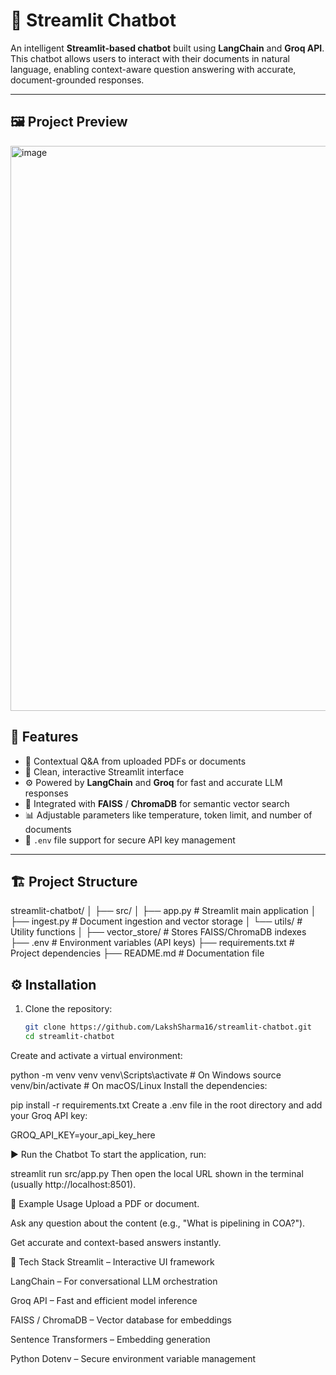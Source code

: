 # 🤖 Streamlit Chatbot

An intelligent **Streamlit-based chatbot** built using **LangChain** and **Groq API**.  
This chatbot allows users to interact with their documents in natural language, enabling context-aware question answering with accurate, document-grounded responses.

---

## 🖼️ Project Preview

<img width="1919" height="904" alt="image" src="https://github.com/user-attachments/assets/5336f364-96dc-4445-ac27-7296899627e7" />


## 🚀 Features

- 🧠 Contextual Q&A from uploaded PDFs or documents  
- 💬 Clean, interactive Streamlit interface  
- ⚙️ Powered by **LangChain** and **Groq** for fast and accurate LLM responses  
- 🧩 Integrated with **FAISS** / **ChromaDB** for semantic vector search  
- 📊 Adjustable parameters like temperature, token limit, and number of documents  
- 🔐 `.env` file support for secure API key management  

---

## 🏗️ Project Structure

streamlit-chatbot/
│
├── src/
│ ├── app.py # Streamlit main application
│ ├── ingest.py # Document ingestion and vector storage
│ └── utils/ # Utility functions
│
├── vector_store/ # Stores FAISS/ChromaDB indexes
├── .env # Environment variables (API keys)
├── requirements.txt # Project dependencies
├── README.md # Documentation file



## ⚙️ Installation

1. Clone the repository:
   ```bash
   git clone https://github.com/LakshSharma16/streamlit-chatbot.git
   cd streamlit-chatbot
Create and activate a virtual environment:

python -m venv venv
venv\Scripts\activate       # On Windows
source venv/bin/activate    # On macOS/Linux
Install the dependencies:


pip install -r requirements.txt
Create a .env file in the root directory and add your Groq API key:

GROQ_API_KEY=your_api_key_here

▶️ Run the Chatbot
To start the application, run:

streamlit run src/app.py
Then open the local URL shown in the terminal (usually http://localhost:8501).

📘 Example Usage
Upload a PDF or document.

Ask any question about the content (e.g., "What is pipelining in COA?").

Get accurate and context-based answers instantly.

🧩 Tech Stack
Streamlit – Interactive UI framework

LangChain – For conversational LLM orchestration

Groq API – Fast and efficient model inference

FAISS / ChromaDB – Vector database for embeddings

Sentence Transformers – Embedding generation

Python Dotenv – Secure environment variable management
